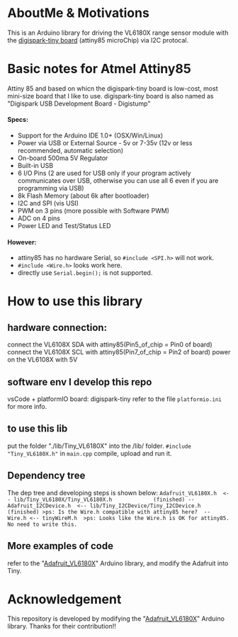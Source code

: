 # AboutMe & Motivations
  This is an Arduino library for driving the VL6180X range sensor module with the [digispark-tiny board](http://digistump.com/products/1) (attiny85 microChip) via I2C protocal.

# Basic notes for Atmel Attiny85
  Attiny 85 and based on whicn the digispark-tiny board is low-cost, most mini-size board that I like to use.
  digispark-tiny board is also named as "Digispark USB Development Board - Digistump"
  #### Specs:
 - Support for the Arduino IDE 1.0+ (OSX/Win/Linux)
 - Power via USB or External Source - 5v or 7-35v (12v or less recommended, automatic selection)
 - On-board 500ma 5V Regulator
 - Built-in USB
 - 6 I/O Pins (2 are used for USB only if your program actively communicates over USB, otherwise you can use all 6 even if you are programming via USB)
 - 8k Flash Memory (about 6k after bootloader)
 - I2C and SPI (vis USI)
 - PWM on 3 pins (more possible with Software PWM)
 - ADC on 4 pins
 - Power LED and Test/Status LED
  #### However:
 - attiny85 has no hardware Serial, so `#include <SPI.h>` will not work.
 - `#include <Wire.h>` looks work here.
 - directly use `Serial.begin();` is not supported.

# How to use this library
  
## hardware connection:
 connect the VL6108X SDA with attiny85(Pin5_of_chip = Pin0 of board)
 connect the VL6108X SCL with attiny85(Pin7_of_chip = Pin2 of board)
 power on the VL6108X with 5V

## software env I develop this repo
 vsCode + platformIO
 board: digispark-tiny
 refer to the file `platformio.ini` for more info.

## to use this lib
 put the folder "./lib/Tiny_VL6180X" into the /lib/ folder.
 `#include "Tiny_VL6180X.h"` in `main.cpp`
 compile, upload and run it.

## Dependency tree
 The dep tree and developing steps is shown below:
    ```
    Adafruit_VL6180X.h  <-- lib/Tiny_VL6180X/Tiny_VL6180X.h             (finished)
      -- Adafruit_I2CDevice.h  <-- lib/Tiny_I2CDevice/Tiny_I2CDevice.h  (finished)
           >ps: Is the Wire.h compatible with attiny85 here? 
        -- Wire.h <-- tinyWireM.h 
           >ps: Looks like the Wire.h is OK for attiny85. No need to write this.
    ```

## More examples of code
 refer to the "[Adafruit_VL6180X](https://github.com/adafruit/Adafruit_VL6180X)" Arduino library, and modify the Adafruit into Tiny.

# Acknowledgement
 This repository is developed by modifying the "[Adafruit_VL6180X](https://github.com/adafruit/Adafruit_VL6180X)" Arduino library.
 Thanks for their contribution!!

